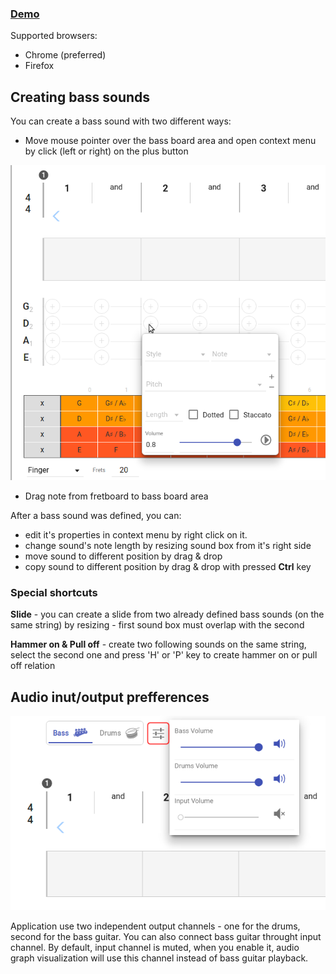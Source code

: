 
### [Demo](https://dl.dropboxusercontent.com/u/4466860/drums-and-bass/dist/latest/index.html)

Supported browsers:

* Chrome (preferred)
* Firefox


## Creating bass sounds

You can create a bass sound with two different ways:

* Move mouse pointer over the bass board area and open context menu by click (left or right) on the plus button

<img src="docs/sound-context-menu.png" style="width:667px;" />

* Drag note from fretboard to bass board area

After a bass sound was defined, you can:

* edit it's properties in context menu by right click on it.
* change sound's note length by resizing sound box from it's right side
* move sound to different position by drag & drop
* copy sound to different position by drag & drop with pressed **Ctrl** key

### Special shortcuts

**Slide** - you can create a slide from two already defined bass sounds (on the same string) by resizing - first sound box must overlap with the second

**Hammer on & Pull off** - create two following sounds on the same string, select the second one and press 'H' or 'P' key to create hammer on or pull off relation


## Audio inut/output prefferences

<img src="docs/audio-prefferences.png" style="width:622px;" />

Application use two independent output channels - one for the drums, second for the bass guitar.
You can also connect bass guitar throught input channel. By default, input channel is muted, when you enable it, audio graph visualization will use this channel instead of bass guitar playback.
